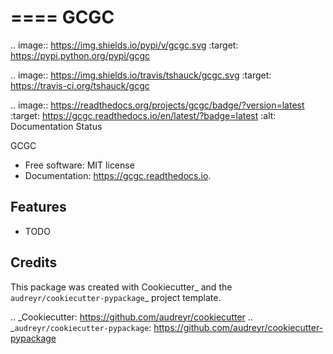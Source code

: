 ====
GCGC
====


.. image:: https://img.shields.io/pypi/v/gcgc.svg
        :target: https://pypi.python.org/pypi/gcgc

.. image:: https://img.shields.io/travis/tshauck/gcgc.svg
        :target: https://travis-ci.org/tshauck/gcgc

.. image:: https://readthedocs.org/projects/gcgc/badge/?version=latest
        :target: https://gcgc.readthedocs.io/en/latest/?badge=latest
        :alt: Documentation Status




GCGC


* Free software: MIT license
* Documentation: https://gcgc.readthedocs.io.


Features
--------

* TODO

Credits
-------

This package was created with Cookiecutter_ and the `audreyr/cookiecutter-pypackage`_ project template.

.. _Cookiecutter: https://github.com/audreyr/cookiecutter
.. _`audreyr/cookiecutter-pypackage`: https://github.com/audreyr/cookiecutter-pypackage
